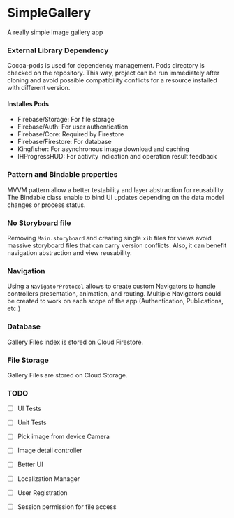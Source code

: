 # SimpleGallery
A really simple Image gallery app

### External Library Dependency
Cocoa-pods is used for dependency management. Pods directory is checked on the repository. This way, project can be run immediately after cloning and avoid possible compatibility conflicts for a resource installed with different version.

#### Installes Pods
- Firebase/Storage: For file storage
- Firebase/Auth: For user authentication
- Firebase/Core: Required by Firestore
- Firebase/Firestore: For database
- Kingfisher: For asynchronous	 image download and caching
- IHProgressHUD: For activity indication and operation result feedback


### Pattern and Bindable properties
MVVM pattern allow a better testability and layer abstraction for reusability. The Bindable class enable to bind UI updates depending on the data model changes or process status.


### No Storyboard file
Removing `Main.storyboard` and creating single `xib` files for views avoid massive storyboard files that can carry version conflicts. Also, it can benefit navigation abstraction and view reusability.


### Navigation
Using a `NavigatorProtocol` allows to create custom Navigators to handle controllers presentation, animation, and routing. Multiple Navigators could be created to work on each scope of the app (Authentication, Publications, etc.)


### Database
Gallery Files index is stored on Cloud Firestore.


### File Storage
Gallery Files are stored on Cloud Storage.


### TODO
- [ ] UI Tests
- [ ] Unit Tests
- [ ] Pick image from device Camera
- [ ] Image detail controller
- [ ] Better UI
- [ ] Localization Manager
- [ ] User Registration
- [ ] Session permission for file access

